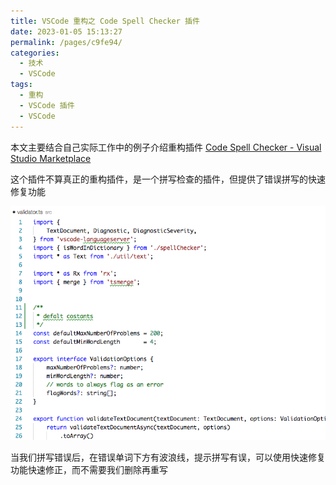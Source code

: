 ```yaml
---
title: VSCode 重构之 Code Spell Checker 插件
date: 2023-01-05 15:13:27
permalink: /pages/c9fe94/
categories:
  - 技术
  - VSCode
tags:
  - 重构
  - VSCode 插件
  - VSCode
---
```


本文主要结合自己实际工作中的例子介绍重构插件 [Code Spell Checker - Visual Studio Marketplace](https://marketplace.visualstudio.com/items?itemName=streetsidesoftware.code-spell-checker)

这个插件不算真正的重构插件，是一个拼写检查的插件，但提供了错误拼写的快速修复功能

![](../../.vuepress/public/img/vscode/162.gif)

当我们拼写错误后，在错误单词下方有波浪线，提示拼写有误，可以使用快速修复功能快速修正，而不需要我们删除再重写
